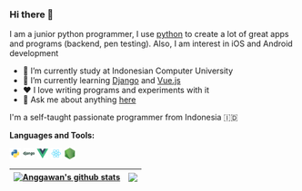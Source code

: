 ### Hi there 👋
<!--
**About me**
-->

I am a junior python programmer, I use [python](https://python.org/) to create a lot of great apps and programs (backend, pen testing). Also, I am interest in iOS and Android development

- 🔭 I’m currently study at Indonesian Computer University
- 🌱 I’m currently learning [Django](https://djangoproject.com/) and [Vue.js](https://vuejs.org/)
- ❤️ I love writing programs and experiments with it
- 💬 Ask me about anything [here](https://github.com/anggawanridho/anggawanridho/issues)

<!--
**anggawanridho/anggawanridho** is a ✨ _special_ ✨ repository because its `README.md` (this file) appears on your GitHub profile.

Here are some ideas to get you started:

- 🔭 I’m currently working on ...
- 🌱 I’m currently learning ...
- 👯 I’m looking to collaborate on ...
- 🤔 I’m looking for help with ...
- 💬 Ask me about ...
- 📫 How to reach me: ...
- 😄 Pronouns: ...
- ⚡ Fun fact: ...
-->


I'm a self-taught passionate programmer from Indonesia 🇮🇩


**Languages and Tools:**  

<code><img height="20" src="https://raw.githubusercontent.com/github/explore/5c058a388828bb5fde0bcafd4bc867b5bb3f26f3/topics/python/python.png"></code>
<code><img height="20" src="https://raw.githubusercontent.com/github/explore/80688e429a7d4ef2fca1e82350fe8e3517d3494d/topics/django/django.png"></code>
<code><img height="20" src="https://raw.githubusercontent.com/github/explore/80688e429a7d4ef2fca1e82350fe8e3517d3494d/topics/vue/vue.png"></code>
<code><img height="20" src="https://raw.githubusercontent.com/github/explore/80688e429a7d4ef2fca1e82350fe8e3517d3494d/topics/react/react.png"></code>
<code><img height="20" src="https://raw.githubusercontent.com/github/explore/80688e429a7d4ef2fca1e82350fe8e3517d3494d/topics/nodejs/nodejs.png"></code>    


| <a href="https://github.com/anggawanridho/anggawanridho"><img align="center" src="https://github-readme-stats.vercel.app/api?username=anggawanridho&show_icons=true&include_all_commits=true&theme=buefy&hide_border=true" alt="Anggawan's github stats" /></a> | <a href="https://github.com/anggawanridho/github-readme-stats"><img align="center" src="https://github-readme-stats.vercel.app/api/top-langs/?username=anggawanridho&layout=compact&theme=buefy&hide_border=true" /></a> |
| ------------- | ------------- |
